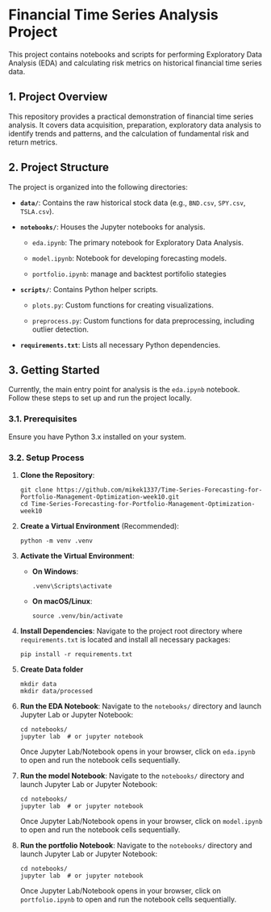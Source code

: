 # Financial Time Series Analysis Project

This project contains notebooks and scripts for performing Exploratory Data Analysis (EDA) and calculating risk metrics on historical financial time series data.

## 1. Project Overview

This repository provides a practical demonstration of financial time series analysis. It covers data acquisition, preparation, exploratory data analysis to identify trends and patterns, and the calculation of fundamental risk and return metrics.

## 2. Project Structure

The project is organized into the following directories:

- **`data/`**: Contains the raw historical stock data (e.g., `BND.csv`, `SPY.csv`, `TSLA.csv`).
    
- **`notebooks/`**: Houses the Jupyter notebooks for analysis.
    
    - `eda.ipynb`: The primary notebook for Exploratory Data Analysis.
        
    - `model.ipynb`:  Notebook for developing forecasting models.
    - `portfolio.ipynb`: manage and backtest portifolio stategies 
        
- **`scripts/`**: Contains Python helper scripts.
    
    - `plots.py`: Custom functions for creating visualizations.
        
    - `preprocess.py`: Custom functions for data preprocessing, including outlier detection.
        
- **`requirements.txt`**: Lists all necessary Python dependencies.
    

## 3. Getting Started

Currently, the main entry point for analysis is the `eda.ipynb` notebook. Follow these steps to set up and run the project locally.

### 3.1. Prerequisites

Ensure you have Python 3.x installed on your system.

### 3.2. Setup Process

1. **Clone the Repository**:
    
    ```
    git clone https://github.com/mikek1337/Time-Series-Forecasting-for-Portfolio-Management-Optimization-week10.git
    cd Time-Series-Forecasting-for-Portfolio-Management-Optimization-week10
    ```
    
   
    
2. **Create a Virtual Environment** (Recommended):
    
    ```
    python -m venv .venv
    ```
    
3. **Activate the Virtual Environment**:
    
    - **On Windows**:
        
        ```
        .venv\Scripts\activate
        ```
        
    - **On macOS/Linux**:
        
        ```
        source .venv/bin/activate
        ```
        
4. **Install Dependencies**: Navigate to the project root directory where `requirements.txt` is located and install all necessary packages:
    
    ```
    pip install -r requirements.txt
    ```

5. **Create Data folder**
    ```
    mkdir data
    mkdir data/processed
    ```
    

    
6. **Run the EDA Notebook**: Navigate to the `notebooks/` directory and launch Jupyter Lab or Jupyter Notebook:
    
    ```
    cd notebooks/
    jupyter lab  # or jupyter notebook
    ```
    
    Once Jupyter Lab/Notebook opens in your browser, click on `eda.ipynb` to open and run the notebook cells sequentially.

7. **Run the model Notebook**: Navigate to the `notebooks/` directory and launch Jupyter Lab or Jupyter Notebook:
    
    ```
    cd notebooks/
    jupyter lab  # or jupyter notebook
    ```
    
    Once Jupyter Lab/Notebook opens in your browser, click on `model.ipynb` to open and run the notebook cells sequentially.


8. **Run the portfolio Notebook**: Navigate to the `notebooks/` directory and launch Jupyter Lab or Jupyter Notebook:
    
    ```
    cd notebooks/
    jupyter lab  # or jupyter notebook
    ```
    
    Once Jupyter Lab/Notebook opens in your browser, click on `portfolio.ipynb` to open and run the notebook cells sequentially.